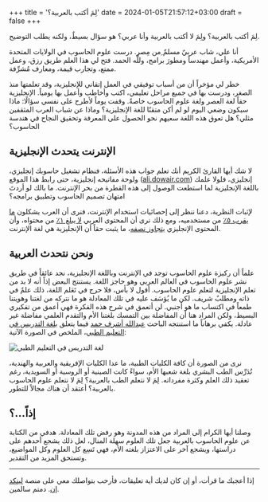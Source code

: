 +++
title = 'لِمَ أكتب بالعربية؟'
date = 2024-01-05T21:57:12+03:00
draft = false
+++

لِمَ أكتب بالعربية؟ ولِمَ لا أكتب بالعربية وأنا عربي؟
هو سؤال بسيطٌ، ولكنه يطلب التوضيح.

أنا علي، شاب عربيٌ مسلمٌ ِمن مِصر.
درست علوم الحاسوب في الولايات المتحدة الأمريكية،
وأعمل مهندساً ومطورَ برامج، وللَّه الحمد.
فتح لي هذا العلم طريق رزق، وعمل ممتع، وتجارب قيمة، ومعارف مُشرِّفة.

خطر لي مؤخراً أن من أسباب توفيقي في العمل إتقاني للإنجليزية،
وقد تعلمتها منذ الصغر، ودرست بها في جميع مراحل تعليمي، اكتب وأخاطب وأعمل بها يومياً.
الإنجليزية حقاً لغة العصر ولغة علوم الحاسوب خاصةً.
وقفت يوماً لأطرح على نفسي سؤالًا: ماذا سيكون وضعي اليوم لو لم أكن متقنًا للغة الإنجليزية؟
وماذا عن شباب العرب المثقفين مثلي؟
هل تعوق هذه اللغة سعيهم نحو الحصول على المعرفة وتحقيق النجاح في هندسة الحاسوب؟

## الإنترنت يتحدث الإنجليزية
لا شك أيها القارئ الكريم أنك تعلم جواب هذه الأسئلة،
فنظام تشغيل حاسوبك إنجليزي،
ولوحة مفاتيحه إنجليزية،
حتى رابط هذا الموقع ([ali.dowair.com](https://ali.dowair.com)) إنجليزي،
فلولا علمك باللغة الإنجليزية لما استطعت الوصول إلى هذه القطرة من بحر الإنترنت.
ما بالك لو أردتَ امتهان تصميم الحاسوب وتطبيق برامجه؟

لإثبات النظرية، دعنا ننظر إلى إحصائيات استخدام الإنترنت،
فنرى أن العرب يشكلون [ما يقرب ٥٪](https://www.internetworldstats.com/stats7.htm) من مستخدميه،
ومع ذلك نرى أن المحتوى العربي [لا يبلغ ١٪](https://w3techs.com/technologies/history_overview/content_language/ms/y) من محتواه،
وأن المحتوى الإنجليزي [يتجاوز نصفه](https://w3techs.com/technologies/history_overview/content_language/ms/y)،
ما يثبت حقاً أن الإنجليزية هي لغة الإنترنت.

## ونحن نتحدث العربية
علماً أن ركيزة علوم الحاسوب توجد في الإنترنت وباللغة الإنجليزية،
نجد عائقاً في طريق نشر علوم الحاسوب في العالم العربي وهو حاجز اللغة.
يستنتج البعض إذاً أنه لا بد من تعلم الإنجليزية لتعلم علوم الحاسوب.
أقول لا بأس، فلا حرج في تَعَلم اللغة،
ذلك علمٌ في ذاته ومطلبٌ شريف.
لكن ما يُؤسَف عليه في تلك المعادلة هو ما نتركه من لغتنا وهويتنا طمعاً في اكتساب ما هو أجنبي.
لن أتعمق في شرح هذه الفكرة فهي أعمق من تفكيري البسيط،
ولكن المراد هنا أن المفاضلة بين التمسك بلغتنا الأم والتقدم العلمي مفاضلة غير عادلة.
يكفي برهاناً ما استنتجه الباحث [عبدالله أشرف حمد](https://www.linkedin.com/in/abdu-hmd/) فيما يتعلق [بلغة التدريس في التعليم الطبي](https://doi.org/10.1016/j.glmedi.2023.100007)، 
الملخص في الصورة الآتية:

![لغة التدريس في التعليم الطبي](/medicine-instruction-language.jpg)

نرى من الصورة أن كافة الكليات الطبية، ما عدا الكليات الإفريقية والعربية والهندية،
تُدَرِّس الطب البشري بلغة شعبها الأم،
سواءً كانت الصينية أو الروسية أو السويدية،
رغم تعقيد ذلك العلم وكثرة مفرداته.
لِمَ لا نتعلم الطب بالعربية؟
لِمَ لا نتعلم علوم الحاسوب بالعربية؟
أعتقد أن هناك مجالاً للتطور.

## إذاً...؟
وصلنا أيها الكرام إلى المراد من هذه المدونة وهو رفض تلك المعادلة.
هدفي من الكتابة عن علوم الحاسوب بالعربية جعل تلك العلوم سهلة المنال،
لعل ذلك يشجع أحدهم على دراستها،
ويشجع آخر على الاعتزاز بلغته الأم،
فهي تَسِع كل العلوم وكل المواضيع،
وتستحق المزيد من التقدير. 

---

إذا أعجبك ما قرأت، أو إن كان لديك أية تعليقات، فأرحب بتواصلك معي على منصة [لينكد إن](https://linkedin.com/in/alidowair).
دمتم سالمين.
